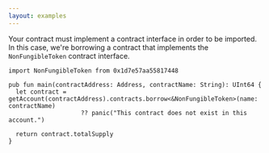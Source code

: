 ```yaml
---
layout: examples
---
```


Your contract must implement a contract interface in order to be imported. In this case, we're borrowing a contract that implements the `NonFungibleToken` contract interface.

```cadence
import NonFungibleToken from 0x1d7e57aa55817448

pub fun main(contractAddress: Address, contractName: String): UInt64 {
  let contract = getAccount(contractAddress).contracts.borrow<&NonFungibleToken>(name: contractName)
                    ?? panic("This contract does not exist in this account.")

  return contract.totalSupply
}
```